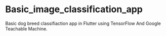 
# Basic_image_classification_app
Basic dog breed classifiaction app in Flutter using TensorFlow And Google Teachable Machine.


